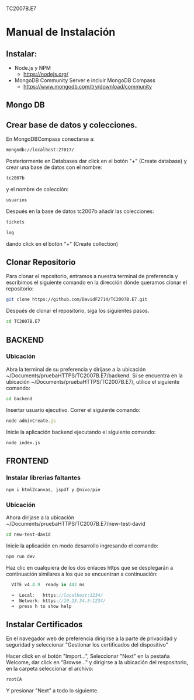 TC2007B.E7
# Manual de Instalación

## Instalar:
- Node.js y NPM
  - https://nodejs.org/
- MongoDB Community Server e incluir MongoDB Compass
  - https://www.mongodb.com/try/download/community
 
## Mongo DB 

## Crear base de datos y colecciones. 
En MongoDBCompass conectarse a:
```sh
mongodb://localhost:27017/
```
Posteriormente en Databases dar click en el botón "+" (Create database)
y crear una base de datos con el nombre:
```sh
tc2007b 
```
y el nombre de colección:
```sh
usuarios
```
Después en la base de datos tc2007b añadir las colecciones:
```sh
tickets
```
```sh
log
```
dando click en el botón "+" (Create collection)


## Clonar Repositorio 

Para clonar el repositorio, entramos a nuestra terminal de preferencia y escribimos el siguiente comando en la dirección dónde queramos clonar el repositorio:

```sh
git clone https://github.com/DavidF2714/TC2007B.E7.git
```

Después de clonar el repositorio, siga los siguientes pasos.

```sh
cd TC2007B.E7
```

## BACKEND 

### Ubicación

Abra la terminal de su preferencia y diríjase a la ubicación ~/Documents/pruebaHTTPS/TC2007B.E7/backend.
Si se encuentra en la ubicación ~/Documents/pruebaHTTPS/TC2007B.E7/, utilice el siguiente comando:

```sh
cd backend
```

Insertar usuario ejecutivo.
Correr el siguiente comando:

```js
node adminCreate.js
```

Inicie la aplicación backend ejecutando el siguiente comando:

```sh
node index.js
```

## FRONTEND

### Instalar librerias faltantes

```js
npm i html2canvas, jspdf y @nivo/pie
```

### Ubicación

Ahora dirijase a la ubicación ~/Documents/pruebaHTTPS/TC2007B.E7/new-test-david
```sh
cd new-test-david
```

Inicie la aplicación en modo desarrollo ingresando el comando:

```sh
npm run dev
```

Haz clic en cualquiera de los dos enlaces https que se desplegarán a continuación similares a los que se encuentran a continuación:

```js
  VITE v4.4.9  ready in 443 ms

  ➜  Local:   https://localhost:1234/
  ➜  Network: https://10.23.34.5:1234/
  ➜  press h to show help
```

## Instalar Certificados 

En el navegador web de preferencia dirigirse a la parte de privacidad y seguridad y seleccionar "Gestionar los certificados del dispositivo"

Hacer click en el botón "Import...", Seleccionar "Next" en la pestaña Welcome, dar click en "Browse..." y dirigirse a la ubicación del respositorio, en la carpeta seleccionar el archivo:

```sh
rootCA
```
Y presionar "Next" a todo lo siguiente.

